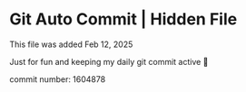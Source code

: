 # Git Auto Commit | Hidden File

This file was added Feb 12, 2025

Just for fun and keeping my daily git commit active 🤪

commit number: 1604878
